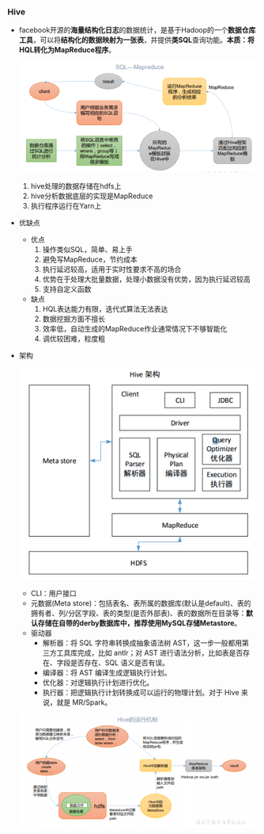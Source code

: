 ### Hive

- facebook开源的**海量结构化日志**的数据统计，是基于Hadoop的一个**数据仓库工具**，可以将**结构化的数据映射为一张表**，并提供**类SQL**查询功能。**本质：将HQL转化为MapReduce程序**。

  ![](img\1.png)

  1. hive处理的数据存储在hdfs上
  2. hive分析数据底层的实现是MapReduce
  3. 执行程序运行在Yarn上

- 优缺点

  - 优点
    1. 操作类似SQL，简单、易上手
    2. 避免写MapReduce，节约成本
    3. 执行延迟较高，适用于实时性要求不高的场合
    4. 优势在于处理大批量数据，处理小数据没有优势，因为执行延迟较高
    5. 支持自定义函数
  - 缺点
    1. HQL表达能力有限，迭代式算法无法表达
    2. 数据挖掘方面不擅长
    3. 效率低，自动生成的MapReduce作业通常情况下不够智能化
    4. 调优较困难，粒度粗

- 架构

  ![](img\2.png)

  - CLI：用户接口
  - 元数据(Meta store)：包括表名、表所属的数据库(默认是default)、表的拥有者、列/分区字段、表的类型(是否外部表)、表的数据所在目录等：**默认存储在自带的derby数据库中，推荐使用MySQL存储Metastore**。
  - 驱动器
    - 解析器：将 SQL 字符串转换成抽象语法树 AST，这一步一般都用第 三方工具库完成，比如 antlr；对 AST 进行语法分析，比如表是否存在、字段是否存在、SQL 语义是否有误。
    - 编译器：将 AST 编译生成逻辑执行计划。
    - 优化器：对逻辑执行计划进行优化。 
    - 执行器：把逻辑执行计划转换成可以运行的物理计划。对于 Hive 来 说，就是 MR/Spark。

  ![](img\3.png)

